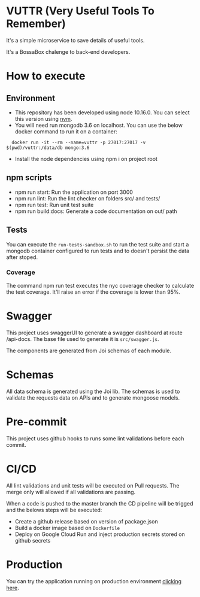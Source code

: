 # VUTTR (Very Useful Tools To Remember)
It's a simple microservice to save details of useful tools.

It's a BossaBox chalenge to back-end developers.
# How to execute
## Environment
- This repository has been developed using node 10.16.0. You can select this version using [nvm](https://github.com/nvm-sh/nvm).
- You will need run mongodb 3.6 on localhost. You can use the below docker command to run it on a container:
```
  docker run -it --rm --name=vuttr -p 27017:27017 -v $(pwd)/vuttr:/data/db mongo:3.6
```
- Install the node dependencies using npm i on project root

## npm scripts
- npm run start: Run the application on port 3000
- npm run lint: Run the lint checker on folders src/ and tests/
- npm run test: Run unit test suite
- npm run build:docs: Generate a code documentation on out/ path

## Tests
You can execute the `run-tests-sandbox.sh` to run the test suite and start a mongodb container configured to run tests and to doesn't persist the data after stoped.

### Coverage
The command npm run test executes the nyc coverage checker to calculate the test coverage. It'll raise an error if the coverage is lower than 95%.

# Swagger
This project uses swaggerUI to generate a swagger dashboard at route /api-docs. The base file used to generate it is `src/swagger.js`.

The components are generated from Joi schemas of each module.

# Schemas
All data schema is generated using the Joi lib. The schemas is used to validate the requests data on APIs and to generate mongoose models.

# Pre-commit
This project uses github hooks to runs some lint validations before each commit.

# CI/CD
All lint validations and unit tests will be executed on Pull requests. The merge only will allowed if all validations are passing.

When a code is pushed to the master branch the CD pipeline will be trigged and the belows steps will be executed:
- Create a github release based on version of package.json
- Build a docker image based on `Dockerfile`
- Deploy on Google Cloud Run and inject production secrets stored on github secrets

# Production
You can try the application running on production environment [clicking here](https://vuttr-6ew5k2dgka-uc.a.run.app/api-docs/).